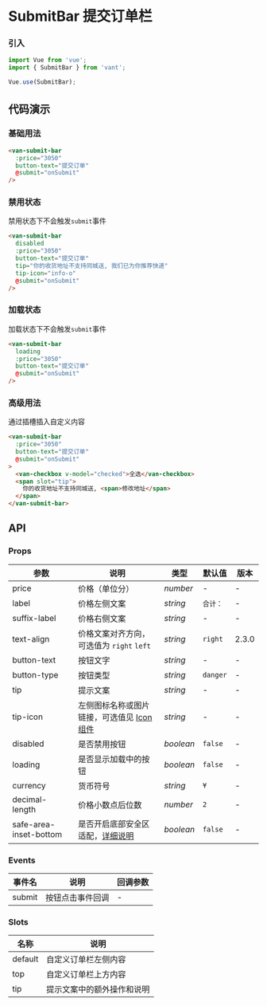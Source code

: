 # SubmitBar 提交订单栏

### 引入

``` javascript
import Vue from 'vue';
import { SubmitBar } from 'vant';

Vue.use(SubmitBar);
```

## 代码演示

### 基础用法

```html
<van-submit-bar
  :price="3050"
  button-text="提交订单"
  @submit="onSubmit"
/>
```

### 禁用状态

禁用状态下不会触发`submit`事件

```html
<van-submit-bar
  disabled
  :price="3050"
  button-text="提交订单"
  tip="你的收货地址不支持同城送, 我们已为你推荐快递"
  tip-icon="info-o"
  @submit="onSubmit"
/>
```

### 加载状态

加载状态下不会触发`submit`事件

```html
<van-submit-bar
  loading
  :price="3050"
  button-text="提交订单"
  @submit="onSubmit"
/>
```

### 高级用法

通过插槽插入自定义内容

```html
<van-submit-bar
  :price="3050"
  button-text="提交订单"
  @submit="onSubmit"
>
  <van-checkbox v-model="checked">全选</van-checkbox>
  <span slot="tip">
    你的收货地址不支持同城送, <span>修改地址</span>
  </span>
</van-submit-bar>
```

## API

### Props

| 参数 | 说明 | 类型 | 默认值 | 版本 |
|------|------|------|------|------|
| price | 价格（单位分） | *number* | - | - |
| label | 价格左侧文案 | *string* | `合计：` | - |
| suffix-label | 价格右侧文案 | *string* | - | - |
| text-align | 价格文案对齐方向，可选值为 `right` `left` | *string* | `right` | 2.3.0 |
| button-text | 按钮文字 | *string* | - | - |
| button-type | 按钮类型 | *string* | `danger` | - |
| tip | 提示文案 |  *string* | - | - |
| tip-icon | 左侧图标名称或图片链接，可选值见 [Icon 组件](#/zh-CN/icon) |  *string* | - | - |
| disabled | 是否禁用按钮 | *boolean* | `false` | - |
| loading | 是否显示加载中的按钮 |  *boolean* | `false` | - |
| currency | 货币符号 | *string* | `¥` | - |
| decimal-length | 价格小数点后位数 | *number* | `2` | - |
| safe-area-inset-bottom | 是否开启底部安全区适配，[详细说明](#/zh-CN/quickstart#di-bu-an-quan-qu-gua-pei) | *boolean* | `false` | - |

### Events

| 事件名 | 说明 | 回调参数 |
|------|------|------|
| submit | 按钮点击事件回调 | - |

### Slots

| 名称 | 说明 |
|------|------|
| default | 自定义订单栏左侧内容 |
| top | 自定义订单栏上方内容 |
| tip | 提示文案中的额外操作和说明 |

